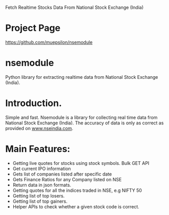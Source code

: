 Fetch Realtime Stocks Data From National Stock Exchange (India)

Project Page
=============
https://github.com/muepsilon/nsemodule

nsemodule
========
Python library for extracting realtime data from National Stock Exchange (India).

Introduction.
============
Simple and fast. Nsemodule is a library for collecting real time data from National Stock Exchange (India). The accuracy of data is only as correct as provided on www.nseindia.com.

Main Features:
=============
* Getting live quotes for stocks using stock symbols. Bulk GET API
* Get current IPO information
* Gets list of companies listed after specific date
* Gets Finance Ratios for any Company listed on NSE
* Return data in json formats.
* Getting quotes for all the indices traded in NSE, e.g NIFTY 50
* Getting list of top losers.
* Getting list of top gainers.
* Helper APIs to check whether a given stock code is correct.